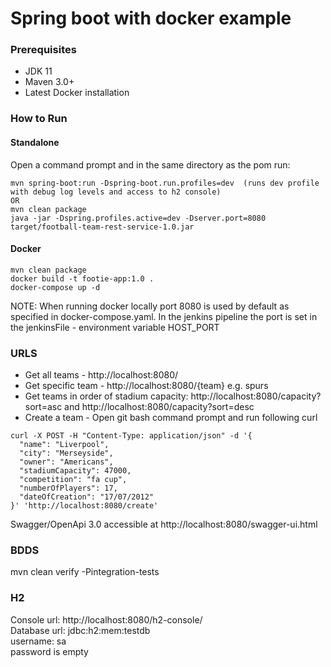 # Spring boot with docker example

### Prerequisites

* JDK 11
* Maven 3.0+
* Latest Docker installation

### How to Run

#### Standalone
Open a command prompt and in the same directory as the pom run:
```
mvn spring-boot:run -Dspring-boot.run.profiles=dev  (runs dev profile with debug log levels and access to h2 console)
OR
mvn clean package 
java -jar -Dspring.profiles.active=dev -Dserver.port=8080 target/football-team-rest-service-1.0.jar
```

#### Docker
```
mvn clean package
docker build -t footie-app:1.0 .
docker-compose up -d
```

NOTE: When running docker locally port 8080 is used by default as specified in docker-compose.yaml.  In the jenkins pipeline the port is set in the jenkinsFile - environment variable HOST_PORT

### URLS

* Get all teams - http://localhost:8080/
* Get specific team - http://localhost:8080/{team} e.g. spurs
* Get teams in order of stadium capacity: http://localhost:8080/capacity?sort=asc and http://localhost:8080/capacity?sort=desc
* Create a team - Open git bash command prompt and run following curl
```
curl -X POST -H "Content-Type: application/json" -d '{
  "name": "Liverpool",
  "city": "Merseyside",
  "owner": "Americans",
  "stadiumCapacity": 47000,
  "competition": "fa cup",
  "numberOfPlayers": 17,
  "dateOfCreation": "17/07/2012"
}' 'http://localhost:8080/create'
```

Swagger/OpenApi 3.0 accessible at http://localhost:8080/swagger-ui.html

### BDDS

mvn clean verify -Pintegration-tests

### H2
Console url: http://localhost:8080/h2-console/  
Database url: jdbc:h2:mem:testdb  
username: sa  
password is empty  

